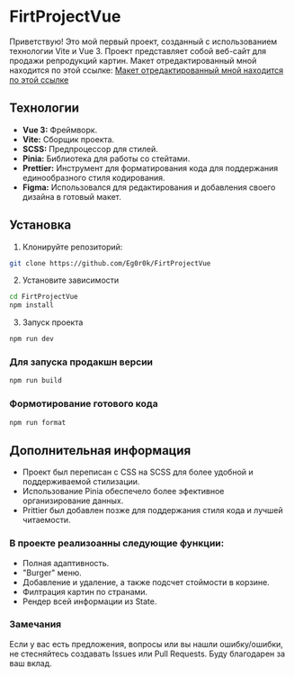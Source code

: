 # FirtProjectVue

Приветствую! Это мой первый проект, созданный с использованием технологии Vite и Vue 3. Проект представляет собой веб-сайт для продажи репродукций картин.
Макет отредактированный мной находится по этой ссылке: [Макет отредактированный мной находится по этой ссылке](<https://www.figma.com/file/mL7JFvOjzfseFGAvXzXaA3/House-(Copy)?type=design&node-id=0%3A1&mode=design&t=qitQU23OurtwTiNG-1>)

## Технологии

- **Vue 3:** Фреймворк.
- **Vite:** Сборщик проекта.
- **SCSS:** Предпроцессор для стилей.
- **Pinia:** Библиотека для работы со стейтами.
- **Prettier:** Инструмент для форматирования кода для поддержания единообразного стиля кодирования.
- **Figma:** Использовался для редактирования и добавления своего дизайна в готовый макет.

## Установка

1. Клонируйте репозиторий:

```bash
git clone https://github.com/Eg0r0k/FirtProjectVue
```

2. Установите зависимости

```bash
cd FirtProjectVue
npm install
```

3. Запуск проекта

```bash
npm run dev
```

### Для запуска продакшн версии

```bash
npm run build
```

### Формотирование готового кода

```bash
npm run format
```

## Дополнительная информация

- Проект был переписан с CSS на SCSS для более удобной и поддерживаемой стилизации.
- Использование Pinia обеспечело более эфективное организирование данных.
- Prittier был добавлен позже для поддержания стиля кода и лучшей читаемости.

### В проекте реализоанны следующие функции:

- Полная адаптивность.
- "Burger" меню.
- Добавление и удаление, а также подсчет стоймости в корзине.
- Филтрация картин по странами.
- Рендер всей информации из State.

### Замечания

Если у вас есть предложения, вопросы или вы нашли ошибку/ошибки, не стесняйтесь создавать Issues или Pull Requests. Буду благодарен за ваш вклад.
